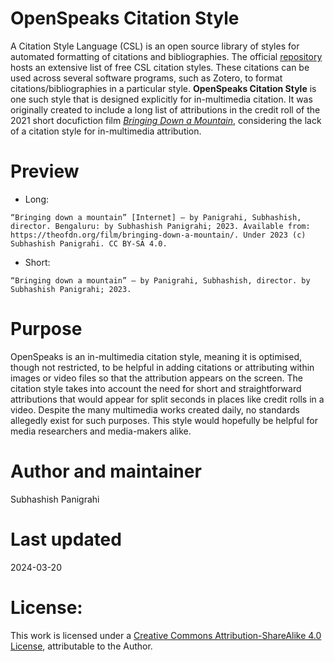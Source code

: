 # OpenSpeaks Citation Style
A Citation Style Language (CSL) is an open source library of styles for automated formatting of citations and bibliographies. The official [repository](https://citationstyles.org/) hosts an extensive list of free CSL citation styles. These citations can be used across several software programs, such as Zotero, to format citations/bibliographies in a particular style. **OpenSpeaks Citation Style** is one such style that is designed explicitly for in-multimedia citation. It was originally created to include a long list of attributions in the credit roll of the 2021 short docufiction film [_Bringing Down a Mountain_](https://theofdn.org/film/bringing-down-a-mountain/), considering the lack of a citation style for in-multimedia attribution.

# Preview

* Long:
```
“Bringing down a mountain” [Internet] — by Panigrahi, Subhashish, director. Bengaluru: by Subhashish Panigrahi; 2023. Available from: https://theofdn.org/film/bringing-down-a-mountain/. Under 2023 (c) Subhashish Panigrahi. CC BY-SA 4.0.
```
* Short:
```
“Bringing down a mountain” — by Panigrahi, Subhashish, director. by Subhashish Panigrahi; 2023. 
```
# Purpose
OpenSpeaks is an in-multimedia citation style, meaning it is optimised, though not restricted, to be helpful in adding citations or attributing within images or video files so that the attribution appears on the screen. The citation style takes into account the need for short and straightforward attributions that would appear for split seconds in places like credit rolls in a video. Despite the many multimedia works created daily, no standards allegedly exist for such purposes. This style would hopefully be helpful for media researchers and media-makers alike.

# Author and maintainer
Subhashish Panigrahi

# Last updated
2024-03-20

# License:
This work is licensed under a [Creative Commons Attribution-ShareAlike 4.0 License](http://creativecommons.org/licenses/by-sa/4.0/), attributable to the Author.
